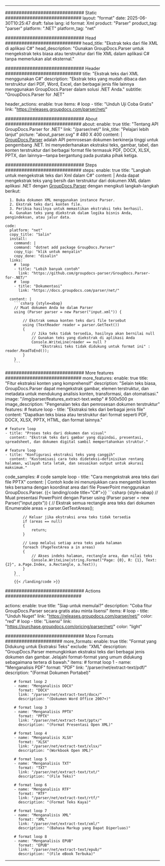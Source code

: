 


---
############################# Static ############################
layout: "format"
date:  2025-06-30T10:25:47
draft: false
lang: id
format: Xml
product: "Parser"
product_tag: "parser"
platform: ".NET"
platform_tag: "net"

############################# Head ############################
head_title: "Ekstrak teks dari file XML di aplikasi C#"
head_description: "Gunakan GroupDocs.Parser untuk mengekstrak teks biasa atau terstruktur dari file XML dalam aplikasi C# tanpa memerlukan alat eksternal."

############################# Header ############################
title: "Ekstrak teks dari XML menggunakan C#" 
description: "Ekstrak teks yang mudah dibaca dan terstruktur dari PDF, Word, Excel, dan berbagai jenis file lainnya menggunakan GroupDocs.Parser dalam solusi .NET Anda."
subtitle: "GroupDocs.Parser for .NET" 

header_actions:
  enable: true
  items:
    #  loop
    - title: "Unduh Uji Coba Gratis"
      link: "https://releases.groupdocs.com/parser/net/"
      
############################# About ############################
about:
    enable: true
    title: "Tentang API GroupDocs.Parser for .NET"
    link: "/parser/net/"
    link_title: "Pelajari lebih lanjut"
    picture: "about_parser.svg" # 480 X 400
    content: |
       [GroupDocs.Parser](/parser/net/) adalah API pemrosesan dokumen berkinerja tinggi untuk pengembang .NET. Ini menyederhanakan ekstraksi teks, gambar, tabel, dan konten terstruktur dari berbagai format file termasuk PDF, DOCX, XLSX, PPTX, dan lainnya—tanpa bergantung pada pustaka pihak ketiga.

############################# Steps ############################
steps:
    enable: true
    title: "Langkah untuk mengekstrak teks dari Xml dalam C#"
    content: |
      Anda dapat mengekstrak teks yang bersih dan terstruktur dari dokumen XML dalam aplikasi .NET dengan [GroupDocs.Parser](/parser/net/) dengan mengikuti langkah-langkah berikut:
      
      1. Buka dokumen XML menggunakan instance Parser.
      2. Ekstrak teks dari konten file.
      3. Periksa hasilnya untuk memastikan ekstraksi teks berhasil.
      4. Gunakan teks yang diekstrak dalam logika bisnis Anda, pengindeksan, atau jalur data.
   
    code:
      platform: "net"
      copy_title: "Salin"
      install:
        command: |
        command: "dotnet add package GroupDocs.Parser"
        copy_tip: "klik untuk menyalin"
        copy_done: "disalin"
      links:
        #  loop
        - title: "Lebih banyak contoh"
          link: "https://github.com/groupdocs-parser/GroupDocs.Parser-for-.NET/"
        #  loop
        - title: "Dokumentasi"
          link: "https://docs.groupdocs.com/parser/net/"
          
      content: |
        ```csharp {style=abap}
        // Muat dokumen Anda ke dalam Parser
        using (Parser parser = new Parser("input.xml")) {

            // Ekstrak semua konten teks dari file tersebut
            using (TextReader reader = parser.GetText()) 
            {
                // Jika teks tidak tersedia, hasilnya akan bernilai null
                // Gunakan teks yang diekstrak di aplikasi Anda
                Console.WriteLine(reader == null ? 
                    "Ekstraksi teks tidak didukung untuk format ini" : reader.ReadToEnd());
            }
        }
        ```  

############################# More features ############################
more_features:
  enable: true
  title: "Fitur ekstraksi konten yang komprehensif"
  description: "Selain teks biasa, GroupDocs.Parser dapat mengekstrak gambar, elemen terstruktur, dan metadata untuk mendukung analisis konten, transformasi, dan otomatisasi."
  image: "/img/parser/features_extract-text.webp" # 500x500 px
  image_description: "Pengenalan teks dan pemrosesan dokumen terstruktur"
  features:
    # feature loop
    - title: "Ekstraksi teks dari berbagai jenis file"
      content: "Dapatkan teks biasa atau terstruktur dari format seperti PDF, DOCX, XLSX, PPTX, HTML, dan format lainnya."

    # feature loop
    - title: "Proses teks dari dokumen dan visual"
      content: "Ekstrak teks dari gambar yang dipindai, presentasi, spreadsheet, dan dokumen digital sambil mempertahankan struktur."

    # feature loop
    - title: "Konfigurasi ekstraksi teks yang canggih"
      content: "Kustomisasi cara teks dideteksi—definisikan rentang halaman, wilayah tata letak, dan sesuaikan output untuk akurasi maksimum."
      
  code_samples:
    # code sample loop
    - title: "Cara mengekstrak area teks dari file PPTX"
      content: |
        Contoh kode ini menunjukkan cara mengambil konten teks bersama dengan koordinat area dari file PowerPoint menggunakan GroupDocs.Parser.
        {{< landing/code title="C#">}}
        ```csharp {style=abap}
        //  Muat presentasi PowerPoint dengan Parser
        using (Parser parser = new Parser("input.pptx"))
        {
            // Ekstrak semua rectangle area teks dari dokumen
            IEnumerable<PageTextArea> areas = parser.GetTextAreas();

            // Keluar jika ekstraksi area teks tidak tersedia
            if (areas == null)
            {
                return;
            }

            // Loop melalui setiap area teks pada halaman
            foreach (PageTextArea a in areas)
            {
                // Akses indeks halaman, rectangle area, dan nilai teks
                Console.WriteLine(string.Format("Page: {0}, R: {1}, Text: {2}", a.Page.Index, a.Rectangle, a.Text));
            }
        }
        ```
        {{< /landing/code >}}


############################# Actions ############################

actions:
  enable: true
  title: "Siap untuk memulai?"
  description: "Coba fitur GroupDocs.Parser secara gratis atau minta lisensi"
  items:
    #  loop
    - title: "Unduh Nuget"
      link: "https://releases.groupdocs.com/parser/net/"
      color: "red"
        #  loop
    - title: "Lisensi"
      link: "https://purchase.groupdocs.com/pricing/parser/net/"
      color: "light"


############################# More Formats #####################
more_formats:
    enable: true
    title: "Format yang Didukung untuk Ekstraksi Teks"
    exclude: "XML"
    description: "GroupDocs.Parser memungkinkan ekstraksi teks dari berbagai jenis dokumen dan gambar. Jelajahi format-format yang umum didukung sebagaimana tertera di bawah."
    items: 
        # format loop 1
        - name: "Menganalisis PDF"
          format: "PDF"
          link: "/parser/net/extract-text/pdf/"
          description: "(Format Dokumen Portabel)"
          
        # format loop 2
        - name: "Menganalisis DOCX"
          format: "DOCX"
          link: "/parser/net/extract-text/docx/"
          description: "(Dokumen Word Office 2007+)"
          
        # format loop 3
        - name: "Menganalisis PPTX"
          format: "PPTX"
          link: "/parser/net/extract-text/pptx/"
          description: "(Format Presentasi Open XML)"
          
        # format loop 4
        - name: "Menganalisis XLSX"
          format: "XLSX"
          link: "/parser/net/extract-text/xlsx/"
          description: "(Workbook Open XML)"
          
        # format loop 5
        - name: "Menganalisis TXT"
          format: "TXT"
          link: "/parser/net/extract-text/txt/"
          description: "(File Teks)"
          
        # format loop 6
        - name: "Menganalisis RTF"
          format: "RTF"
          link: "/parser/net/extract-text/rtf/"
          description: "(Format Teks Kaya)"
          
        # format loop 7
        - name: "Menganalisis XML"
          format: "XML"
          link: "/parser/net/extract-text/xml/"
          description: "(Bahasa Markup yang Dapat Diperluas)"
          
        # format loop 8
        - name: "Menganalisis EPUB"
          format: "EPUB"
          link: "/parser/net/extract-text/epub/"
          description: "(File eBook Terbuka)"
         
          

---